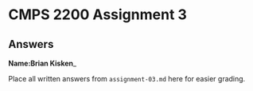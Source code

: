 # CMPS 2200 Assignment 3
## Answers

**Name:**____Brian Kisken_____


Place all written answers from `assignment-03.md` here for easier grading.

